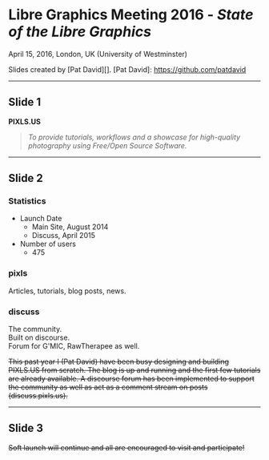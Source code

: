 # Libre Graphics Meeting 2016 - _State of the Libre Graphics_
April 15, 2016, London, UK (University of Westminster)

Slides created by [Pat David][].
[Pat David]: https://github.com/patdavid

---


Slide 1
-------
**PIXLS.US**  
> _To provide tutorials, workflows and a showcase for high-quality photography using Free/Open Source Software._

---


Slide 2
-------

### Statistics
* Launch Date
    * Main Site, August 2014
    * Discuss, April 2015
* Number of users
    * 475


### pixls
Articles, tutorials, blog posts, news.


### discuss
The community.  
Built on discourse.  
Forum for G'MIC, RawTherapee as well.


<del>This past year I (Pat David) have been busy designing and building PIXLS.US from scratch.
The blog is up and running and the first few tutorials are already available.
A discourse forum has been implemented to support the community as well as act as a comment stream on posts (discuss.pixls.us).
</del>


---


## Slide 3
<del>Soft launch will continue and all are encouraged to visit and participate!</del>


